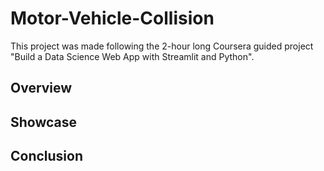 # Motor-Vehicle-Collision

<p>This project was made following the 2-hour long Coursera guided project "Build a Data Science Web App with Streamlit and Python".</p>

## Overview

## Showcase

## Conclusion
